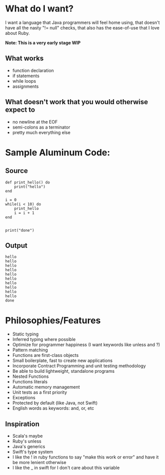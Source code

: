 What do I want?
===============

I want a language that Java programmers will feel home using, that doesn't have all the nasty "!= null" checks, that also has the ease-of-use that I love about Ruby.

**Note: This is a very early stage WIP**

What works
----------

 - function declaration
 - if statements
 - while loops
 - assignments
 
What doesn't work that you would otherwise expect to
----------------------------------------------------

 - no newline at the EOF
 - semi-colons as a terminator
 - pretty much everything else
 
Sample Aluminum Code:
=====================

Source
------

```
def print_hello() do
	print("hello")
end

i = 0
while(i < 10) do
	print_hello
	i = i + 1
end


print("done")
```

Output
------

```
hello
hello
hello
hello
hello
hello
hello
hello
hello
hello
done
```

Philosophies/Features
============

- Static typing
- Inferred typing where possible
- Optimize for programmer happiness (I want keywords like unless and ?)
- Pattern matching
- Functions are first-class objects
- Small boilerplate, fast to create new applications
- Incorporate Contract Programming and unit testing methodology
- Be able to build lightweight, standalone programs
- Nested Functions
- Functions literals
- Automatic memory management
- Unit tests as a first priority
- Exceptions
- Protected by default (like Java, not Swift)
- English words as keywords: and, or, etc

Inspiration
-----------

- Scala's maybe
- Ruby's unless
- Java's generics
- Swift's type system
- I like the ! in ruby functions to say "make this work or error" and have it be more lenient otherwise
- I like the _ in swift for I don't care about this variable
